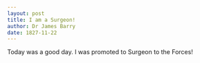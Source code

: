 ```yaml
---
layout: post
title: I am a Surgeon!
author: Dr James Barry
date: 1827-11-22
---
```


Today was a good day. I was promoted to Surgeon to the Forces!